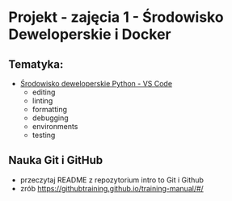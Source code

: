 # Projekt - zajęcia 1 - Środowisko Deweloperskie i Docker

## Tematyka:
- [Środowisko deweloperskie Python - VS Code](https://code.visualstudio.com/docs/python/python-tutorial)
  - editing
  - linting
  - formatting
  - debugging
  - environments
  - testing


## Nauka Git i GitHub
- przeczytaj README z repozytorium intro to Git i Github
- zrób https://githubtraining.github.io/training-manual/#/
